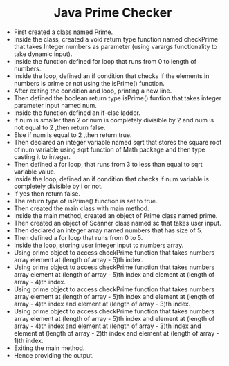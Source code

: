 <h1 align="center">Java Prime Checker</h1>

- First created a class named Prime.
- Inside the class, created a void return type function named checkPrime that takes Integer numbers as parameter (using varargs functionality to take dynamic input).
- Inside the function defined for loop that runs from 0 to length of numbers.
- Inside the loop, defined an if condition that checks if the elements in numbers is prime or not using the isPrime() function.
- After exiting the condition and loop, printing a new line.
- Then defined the boolean return type isPrime() funtion that takes integer parameter input named num.
- Inside the function defined an if-else ladder.
- If num is smaller than 2 or num is completely divisible by 2 and num is not equal to 2 ,then return false.
- Else if num is equal to 2 ,then return true.
- Then declared an integer variable named sqrt that stores the square root of num variable using sqrt function of Math package and then type casting it to integer.
- Then defined a for loop, that runs from 3 to less than equal to sqrt variable value.
- Inside the loop, defined an if condition that checks if num variable is completely divisible by i or not.
- If yes then return false.
- The return type of isPrime() function is set to true.
- Then created the main class with main method.
- Inside the main method, created an object of Prime class named prime.
- Then created an object of Scanner class named sc that takes user input.
- Then declared an integer array named numbers that has size of 5.
- Then defined a for loop that runs from 0 to 5.
- Inside the loop, storing user integer input to numbers array.
- Using prime object to access checkPrime function that takes numbers array element at (length of array - 5)th index.
- Using prime object to access checkPrime function that takes numbers array element at (length of array - 5)th index and element at (length of array - 4)th index.
- Using prime object to access checkPrime function that takes numbers array element at (length of array - 5)th index and element at (length of array - 4)th index and element at (length of array - 3)th index.
- Using prime object to access checkPrime function that takes numbers array element at (length of array - 5)th index and element at (length of array - 4)th index and element at (length of array - 3)th index and element at (length of array - 2)th index and element at (length of array - 1)th index.
- Exiting the main method.
- Hence providing the output.